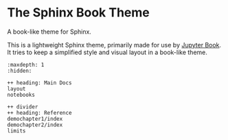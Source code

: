 # The Sphinx Book Theme

A book-like theme for Sphinx.

This is a lightweight Sphinx theme, primarily made for use by [Jupyter Book](https://beta.jupyterbook.org).
It tries to keep a simplified style and visual layout in a book-like theme.

```{toctree}
:maxdepth: 1
:hidden:

++ heading: Main Docs
layout
notebooks

++ divider
++ heading: Reference
demochapter1/index
demochapter2/index
limits
```
